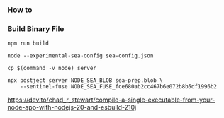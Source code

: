 
### How to 


### Build Binary File

```
npm run build
```

```
node --experimental-sea-config sea-config.json 
```

```
cp $(command -v node) server 
```

```
npx postject server NODE_SEA_BLOB sea-prep.blob \
    --sentinel-fuse NODE_SEA_FUSE_fce680ab2cc467b6e072b8b5df1996b2 
```

https://dev.to/chad_r_stewart/compile-a-single-executable-from-your-node-app-with-nodejs-20-and-esbuild-210j